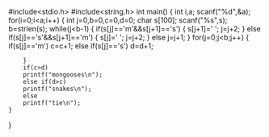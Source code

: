 #include<stdio.h>
#include<string.h>
int main()
{
    int i,a;
    scanf("%d",&a);
    for(i=0;i<a;i++)
    {
        int j=0,b=0,c=0,d=0;
        char s[100];
        scanf("%s",s);
        b=strlen(s);
       while(j<b-1)
        {
            if(s[j]=='m'&&s[j+1]=='s')
            {
            s[j+1]=' ';
            j=j+2;
            }
            else if(s[j]=='s'&&s[j+1]=='m')
            {
            s[j]=' ';
            j=j+2;
            }
           else
           j=j+1;
       }
        for(j=0;j<b;j++)
       {
         if(s[j]=='m')
         c=c+1;
         else if(s[j]=='s')
         d=d+1;
         
        }
        if(c>d)
        printf("mongooses\n");
        else if(d>c)
        printf("snakes\n");
        else
        printf("tie\n");
    }
}

